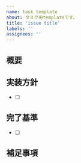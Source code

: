 ```yaml
---
name: task template
about: タスク用templateです。
title: 'issue title'
labels: ''
assignees: ''
---
```


## 概要
<!-- タスクの概要を記載ください -->

## 実装方針
<!-- 作業担当者が記入ください -->
* [ ]

## 完了基準
<!-- このタスクが「完了した」と言える定義を記入ください -->
* [ ]

## 補足事項
<!-- これ知っていれば役立つ情報など、自由に記載ください。 -->